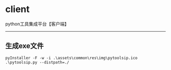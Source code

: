 # client
python工具集成平台【客户端】

----
## 生成exe文件
```
pyInstaller -F -w -i .\assets\common\res\img\pytoolsip.ico .\pytoolsip.py --distpath=./
```